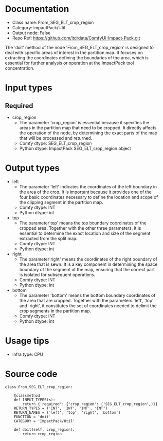# Documentation
- Class name: From_SEG_ELT_crop_region
- Category: ImpactPack/Util
- Output node: False
- Repo Ref: https://github.com/ltdrdata/ComfyUI-Impact-Pack.git

The 'doit' method of the node 'From_SEG_ELT_crop_region' is designed to deal with specific areas of interest in the partition map. It focuses on extracting the coordinates defining the boundaries of the area, which is essential for further analysis or operation at the ImpactPack tool concentration.

# Input types
## Required
- crop_region
    - The parameter 'crop_region' is essential because it specifies the areas in the partition map that need to be cropped. It directly affects the operation of the node, by determining the exact parts of the map that will be processed and returned.
    - Comfy dtype: SEG_ELT_crop_region
    - Python dtype: ImpactPack SEG_ELT_crop_region object

# Output types
- left
    - The parameter 'left' indicates the coordinates of the left boundary in the area of the crop. It is important because it provides one of the four basic coordinates necessary to define the location and scope of the clipping segment in the partition map.
    - Comfy dtype: INT
    - Python dtype: int
- top
    - The parameter'top' means the top boundary coordinates of the cropped area. Together with the other three parameters, it is essential to determine the exact location and size of the segment extracted from the split map.
    - Comfy dtype: INT
    - Python dtype: int
- right
    - The parameter'right' means the coordinates of the right boundary of the area that is sewn. It is a key component in determining the space boundary of the segment of the map, ensuring that the correct part is isolated for subsequent operations.
    - Comfy dtype: INT
    - Python dtype: int
- bottom
    - The parameter 'bottom' means the bottom boundary coordinates of the area that are cropped. Together with the parameters 'left', 'top' and 'right', it constitutes the set of coordinates needed to delimit the crop segments in the partition map.
    - Comfy dtype: INT
    - Python dtype: int

# Usage tips
- Infra type: CPU

# Source code
```
class From_SEG_ELT_crop_region:

    @classmethod
    def INPUT_TYPES(s):
        return {'required': {'crop_region': ('SEG_ELT_crop_region',)}}
    RETURN_TYPES = ('INT', 'INT', 'INT', 'INT')
    RETURN_NAMES = ('left', 'top', 'right', 'bottom')
    FUNCTION = 'doit'
    CATEGORY = 'ImpactPack/Util'

    def doit(self, crop_region):
        return crop_region
```